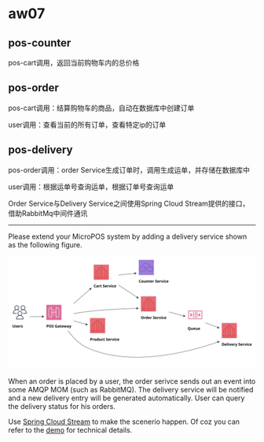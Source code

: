 # aw07

## pos-counter

pos-cart调用，返回当前购物车内的总价格

## pos-order

pos-cart调用：结算购物车的商品，自动在数据库中创建订单

user调用：查看当前的所有订单，查看特定ip的订单

## pos-delivery

pos-order调用：order Service生成订单时，调用生成运单，并存储在数据库中

user调用：根据运单号查询运单，根据订单号查询运单

Order Service与Delivery Service之间使用Spring Cloud Stream提供的接口，借助RabbitMq中间件通讯

------

Please extend your MicroPOS system by adding a delivery service shown as the following figure.

![](10-pos.svg)

When an order is placed by a user, the order serivce sends out an event into some AMQP MOM (such as RabbitMQ). The delivery service will be notified and a new delivery entry will be generated automatically. User can query the delivery status for his orders.

Use [Spring Cloud Stream](https://spring.io/projects/spring-cloud-stream) to make the scenerio happen. Of coz you can refer to the [demo](https://github.com/sa-spring/stream-loan) for technical details.